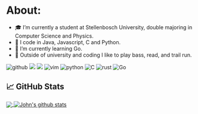 # About:
- 🎓 I’m currently a student at Stellenbosch University, double majoring in Computer Science and Physics.
- 🔭 I code in Java, Javascript, C and Python.
- 🌱 I’m currently learning Go.
- 🎸 Outside of university and coding I like to play bass, read, and trail run.

![github](https://img.shields.io/badge/GitHub-000000?style=for-the-badge&logo=GitHub&logoColor=white)
![](https://img.shields.io/badge/Arch_Linux-1793D1?style=for-the-badge&logo=arch-linux&logoColor=white)
![](https://img.shields.io/badge/Java-ED8B00?style=for-the-badge&logo=openjdk&logoColor=white)
![vim](https://img.shields.io/badge/Vim-1b7a00?style=for-the-badge&logo=vim&logoColor=white)
![python](https://img.shields.io/badge/python-14354C?style=for-the-badge&logo=python&logoColor=white)
![C](https://img.shields.io/badge/-093bba?style=for-the-badge&logo=c&logoColor=white)
![rust](https://img.shields.io/badge/Rust-ba3809?style=for-the-badge&logo=rust&logoColor=white)
![Go](https://img.shields.io/badge/Go-00ADD8?style=for-the-badge&logo=Go&logoColor=white)
## &#x1f4c8; GitHub Stats
<a href="https://github.com/Jhone-Paul/Jhone-Paul">
  <img align="center" src="https://github-readme-stats.vercel.app/api/top-langs/?username=Jhone-Paul&langs_count=3&theme=github_dark" />
</a>
<a href="https://github.com/Jhone-Paul/Jhone-Paul">
  <img align="center" src="https://github-readme-stats.vercel.app/api?username=Jhone-Paul&show_icons=true&theme=github_dark" alt="John's github stats" />
</a>
